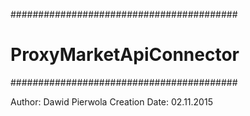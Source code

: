 #########################################
# 	ProxyMarketApiConnector		#
#########################################

Author: Dawid Pierwola
Creation Date: 02.11.2015
